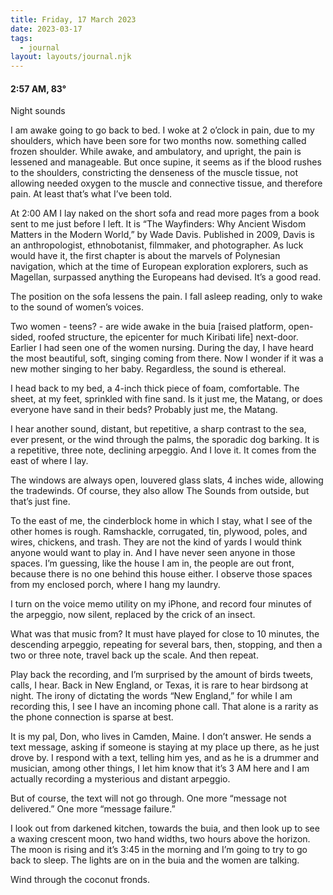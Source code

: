 ```yaml
---
title: Friday, 17 March 2023
date: 2023-03-17
tags:
  - journal
layout: layouts/journal.njk
---
```

#### 2:57 AM, 83°

Night sounds

I am awake going to go back to bed. I woke at 2 o’clock in pain, due to my shoulders, which have been sore for two months now. something called frozen shoulder. While awake, and ambulatory, and upright, the pain is lessened and manageable. But once supine, it seems as if the blood rushes to the shoulders, constricting the denseness of the muscle tissue, not allowing needed oxygen to the muscle and connective tissue, and therefore pain. At least that’s what I’ve been told.

At 2:00 AM I lay naked on the short sofa and read more pages from a book sent to me just before I left. It is “The Wayfinders: Why Ancient Wisdom Matters in the Modern World,” by Wade Davis. Published in 2009, Davis is an anthropologist, ethnobotanist, filmmaker, and photographer. As luck would have it, the first chapter is about the marvels of Polynesian navigation, which at the time of European exploration explorers, such as Magellan, surpassed anything the Europeans had devised. It’s a good read.

The position on the sofa lessens the pain. I fall asleep reading, only  to wake to the sound of women’s voices.

Two women - teens?  - are wide awake in the buia [raised platform, open-sided, roofed structure, the epicenter for much Kiribati life] next-door. Earlier I had seen one of the women nursing. During the day, I have heard the most beautiful, soft, singing coming from there. Now I wonder if it was a new mother singing to her baby. Regardless, the sound is ethereal.

I head back to my bed, a 4-inch thick piece of foam, comfortable. The sheet, at my feet, sprinkled with fine sand. Is it just me, the Matang, or does everyone have sand in their beds? Probably just me, the Matang.

I hear another sound, distant, but repetitive, a sharp contrast to the sea, ever present, or the wind through the palms, the sporadic dog barking. It is a repetitive, three note, declining arpeggio. And I love it. It comes from the east of where I lay.

The windows are always open, louvered glass slats, 4 inches wide, allowing the tradewinds. Of course, they also allow The Sounds from outside, but that’s just fine.

To the east of me, the cinderblock home in which I stay, what I see of the other homes is rough. Ramshackle, corrugated, tin, plywood, poles, and wires, chickens, and trash. They are not the kind of yards I would think anyone would want to play in. And I have never seen anyone in those spaces. I’m guessing, like the house I am in, the people are out front, because there is no one behind this house either. I observe those spaces from my enclosed porch, where I hang my laundry.

I turn on the voice memo utility on my iPhone, and record four minutes of the arpeggio, now silent, replaced by the crick of an insect.

What was that music from? It must have played for close to 10 minutes, the descending arpeggio, repeating for several bars, then, stopping, and then a two or three note, travel back up the scale. And then repeat.

Play back the recording, and I’m surprised by the amount of birds tweets, calls, I hear. Back in New England, or Texas, it is rare to hear birdsong at night. The irony of dictating the words “New England,” for while I am recording this, I see I have an incoming phone call. That alone is a rarity as the phone connection is sparse at best.

It is my pal, Don, who lives in Camden, Maine. I don’t answer. He sends a text message, asking if someone is staying at my place up there, as he just drove by. I respond with a text, telling him yes, and as he is a drummer and musician, among other things, I let him know that it’s 3 AM here and I am actually recording a mysterious and distant arpeggio.

But of course, the text will not go through. One more “message not delivered.” One more “message failure.”

I look out from darkened kitchen, towards the buia, and then look up to see a waxing crescent moon, two hand widths, two hours above the horizon. The moon is rising and it’s 3:45 in the morning and I’m going to try to go back to sleep. The lights are on in the buia  and the women are talking.

Wind through the coconut fronds.
